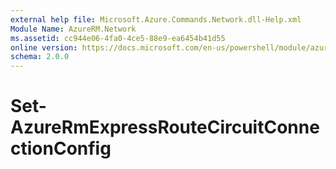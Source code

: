 ```yaml
---
external help file: Microsoft.Azure.Commands.Network.dll-Help.xml
Module Name: AzureRM.Network
ms.assetid: cc944e06-4fa0-4ce5-88e9-ea6454b41d55
online version: https://docs.microsoft.com/en-us/powershell/module/azurerm.network/set-azurermexpressroutecircuitconnectionconfig
schema: 2.0.0
---
```


# Set-AzureRmExpressRouteCircuitConnectionConfig